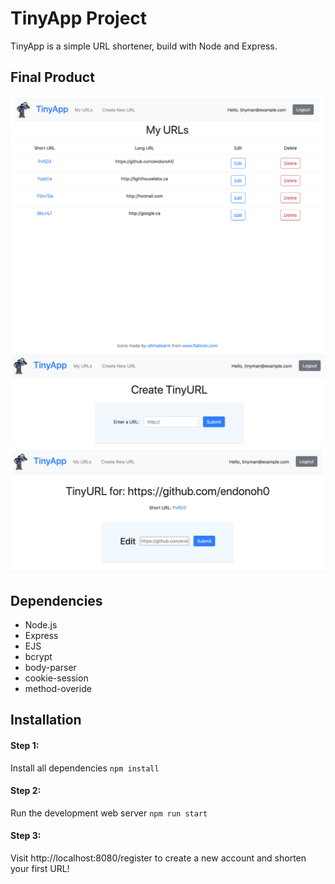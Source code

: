 # TinyApp Project

TinyApp is a simple URL shortener, build with Node and Express.

## Final Product

![TinyApp keeps a list of your personal URLs](/docs/myURLs.png)
![Simply enter a URL](/docs/urls-create.png)
![Share your shorten URL with other users!](/docs/urls-edit.png)

## Dependencies

- Node.js
- Express
- EJS
- bcrypt
- body-parser
- cookie-session
- method-overide

## Installation

#### Step 1:
Install all dependencies
```npm install```

#### Step 2:
Run the development web server
```npm run start```

#### Step 3:

Visit http://localhost:8080/register to create a new account and shorten your first URL!
